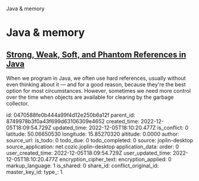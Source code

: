 Java & memory

# Java & memory

## [**Strong, Weak, Soft, and Phantom References in Java**](https://www.baeldung.com/java-reference-types)
When we program in Java, we often use hard references, usually without even thinking about it — and for a good reason, because they're the best option for most circumstances. However, sometimes we need more control over the time when objects are available for clearing by the garbage collector.



id: 0470588fe0b444a99f4d12e250b6a12f
parent_id: 8749978b3f0a43f699d63106309e4652
created_time: 2022-12-05T18:09:54.729Z
updated_time: 2022-12-05T18:10:20.477Z
is_conflict: 0
latitude: 50.06650530
longitude: 15.85270320
altitude: 0.0000
author: 
source_url: 
is_todo: 0
todo_due: 0
todo_completed: 0
source: joplin-desktop
source_application: net.cozic.joplin-desktop
application_data: 
order: 0
user_created_time: 2022-12-05T18:09:54.729Z
user_updated_time: 2022-12-05T18:10:20.477Z
encryption_cipher_text: 
encryption_applied: 0
markup_language: 1
is_shared: 0
share_id: 
conflict_original_id: 
master_key_id: 
type_: 1